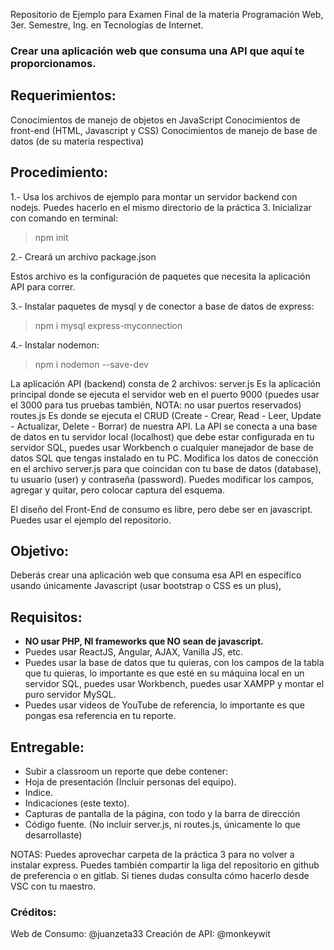 Repositorio de Ejemplo para Examen Final de la materia Programación Web, 3er. Semestre, Ing. en Tecnologías de Internet.

### Crear una aplicación web que consuma una API que aquí te proporcionamos.

## Requerimientos:
Conocimientos de manejo de objetos en JavaScript
Conocimientos de front-end (HTML, Javascript y CSS)
Conocimientos de manejo de base de datos (de su materia respectiva)

## Procedimiento:

1.- Usa los archivos de ejemplo para montar un servidor backend con nodejs. Puedes hacerlo en el mismo directorio de la práctica 3.
Inicializar con comando en terminal:

> npm init

2.- Creará un archivo package.json

Estos archivo es la configuración de paquetes que necesita la aplicación API para correr.

3.- Instalar paquetes de mysql y de conector a base de datos de express:

> npm i mysql express-myconnection

4.- Instalar nodemon:

> npm i nodemon --save-dev

La aplicación API (backend) consta de 2 archivos:
server.js Es la aplicación principal donde se ejecuta el servidor web en el puerto 9000 (puedes usar el 3000 para tus pruebas también, NOTA: no usar puertos reservados)
routes.js Es donde se ejecuta el CRUD (Create - Crear, Read - Leer, Update - Actualizar, Delete - Borrar) de nuestra API.
La API se conecta a una base de datos en tu servidor local (localhost) que debe estar configurada en tu servidor SQL, puedes usar Workbench o cualquier manejador de base de datos SQL que tengas instalado en tu PC. Modifica los datos de conección en el archivo server.js para que coincidan con tu base de datos (database), tu usuario (user) y contraseña (password). Puedes modificar los campos, agregar y quitar, pero colocar captura del esquema.

El diseño del Front-End de consumo es libre, pero debe ser en javascript. Puedes usar el ejemplo del repositorio.

## Objetivo:
Deberás crear una aplicación web que consuma esa API en específico usando únicamente Javascript (usar bootstrap o CSS es un plus), 

## Requisitos:
- **NO usar PHP, NI frameworks que NO sean de javascript.**
- Puedes usar ReactJS, Angular, AJAX, Vanilla JS, etc.
- Puedes usar la base de datos que tu quieras, con los campos de la tabla que tu quieras, lo importante es que esté en su máquina local en un servidor SQL, puedes usar Workbench, puedes usar XAMPP y montar el puro servidor MySQL.
- Puedes usar videos de YouTube de referencia, lo importante es que pongas esa referencia en tu reporte.

## Entregable:
- Subir a classroom un reporte que debe contener:
- Hoja de presentación (Incluir personas del equipo).
- Indice.
- Indicaciones (este texto).
- Capturas de pantalla de la página, con todo y la barra de dirección
- Código fuente. (No incluir server.js, ni routes.js, únicamente lo que desarrollaste)

NOTAS: Puedes aprovechar carpeta de la práctica 3 para no volver a instalar express.
Puedes también compartir la liga del repositorio en github de preferencia o en gitlab. Si tienes dudas consulta cómo hacerlo desde VSC con tu maestro.

### Créditos:
Web de Consumo: @juanzeta33
Creación de API: @monkeywit
